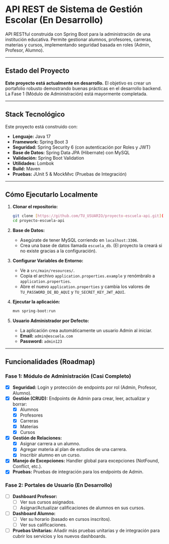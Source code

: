 # API REST de Sistema de Gestión Escolar (En Desarrollo)

API RESTful construida con Spring Boot para la administración de una institución educativa. Permite gestionar alumnos, profesores, carreras, materias y cursos, implementando seguridad basada en roles (Admin, Profesor, Alumno).

---

## Estado del Proyecto
**Este proyecto está actualmente en desarrollo.** El objetivo es crear un portafolio robusto demostrando buenas prácticas en el desarrollo backend. La Fase 1 (Módulo de Administración) está mayormente completada.

---

## Stack Tecnológico
Este proyecto está construido con:
* **Lenguaje:** Java 17
* **Framework:** Spring Boot 3
* **Seguridad:** Spring Security 6 (con autenticación por Roles y JWT)
* **Base de Datos:** Spring Data JPA (Hibernate) con MySQL
* **Validación:** Spring Boot Validation
* **Utilidades:** Lombok
* **Build:** Maven
* **Pruebas:** JUnit 5 & MockMvc (Pruebas de Integración)

---

## Cómo Ejecutarlo Localmente

1.  **Clonar el repositorio:**
    ```bash
    git clone [https://github.com/TU_USUARIO/proyecto-escuela-api.git](https://github.com/TU_USUARIO/proyecto-escuela-api.git)
    cd proyecto-escuela-api
    ```

2.  **Base de Datos:**
    * Asegúrate de tener MySQL corriendo en `localhost:3306`.
    * Crea una base de datos llamada `escuela_db`. (El proyecto la creará si no existe gracias a la configuración).

3.  **Configurar Variables de Entorno:**
    * Ve a `src/main/resources/`.
    * Copia el archivo `application.properties.example` y renómbralo a `application.properties`.
    * Abre el nuevo `application.properties` y cambia los valores de `TU_PASSWORD_DE_BD_AQUI` y `TU_SECRET_KEY_JWT_AQUI`.

4.  **Ejecutar la aplicación:**
    ```bash
    mvn spring-boot:run
    ```

5.  **Usuario Administrador por Defecto:**
    * La aplicación crea automáticamente un usuario Admin al iniciar.
    * **Email:** `admin@escuela.com`
    * **Password:** `admin123`

---

## Funcionalidades (Roadmap)

### Fase 1: Módulo de Administración (Casi Completo)
- [x] **Seguridad:** Login y protección de endpoints por rol (Admin, Profesor, Alumno).
- [x] **Gestión (CRUD):** Endpoints de Admin para crear, leer, actualizar y borrar:
    - [x] Alumnos
    - [x] Profesores
    - [x] Carreras
    - [x] Materias
    - [x] Cursos
- [x] **Gestión de Relaciones:**
    - [x] Asignar carrera a un alumno.
    - [x] Agregar materia al plan de estudios de una carrera.
    - [x] Inscribir alumno en un curso.
- [x] **Manejo de Excepciones:** Handler global para excepciones (NotFound, Conflict, etc.).
- [x] **Pruebas:** Pruebas de integración para los endpoints de Admin.

### Fase 2: Portales de Usuario (En Desarrollo)
- [ ] **Dashboard Profesor:**
    - [ ] Ver sus cursos asignados.
    - [ ] Asignar/Actualizar calificaciones de alumnos en sus cursos.
- [ ] **Dashboard Alumno:**
    - [ ] Ver su horario (basado en cursos inscritos).
    - [ ] Ver sus calificaciones.
- [ ] **Pruebas Unitarias:** Añadir más pruebas unitarias y de integración para cubrir los servicios y los nuevos dashboards.
